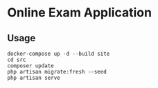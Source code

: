 # Online Exam Application

## Usage
    docker-compose up -d --build site
    cd src
    composer update
    php artisan migrate:fresh --seed
    php artisan serve